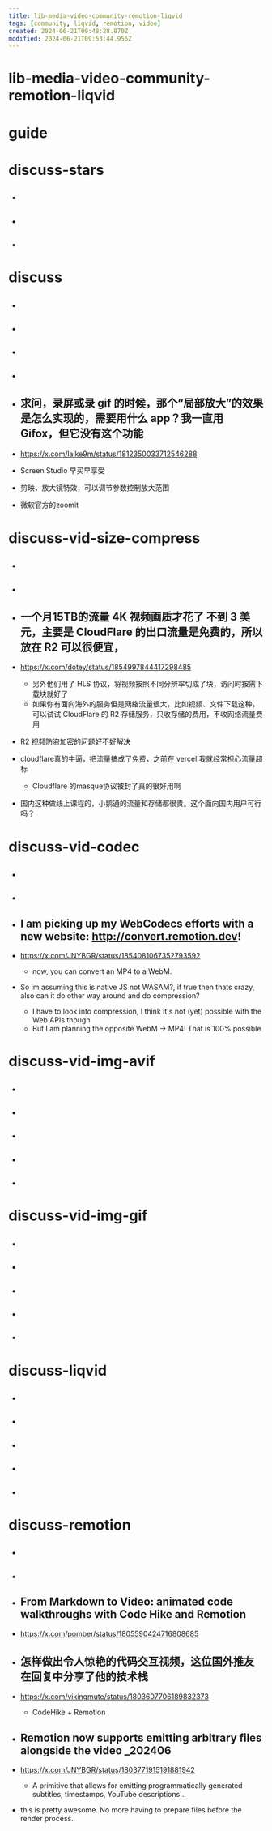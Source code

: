 ```yaml
---
title: lib-media-video-community-remotion-liqvid
tags: [community, liqvid, remotion, video]
created: 2024-06-21T09:48:28.870Z
modified: 2024-06-21T09:53:44.956Z
---
```


# lib-media-video-community-remotion-liqvid

# guide

# discuss-stars
- ## 

- ## 

- ## 
# discuss
- ## 

- ## 

- ## 

- ## 

- ## 求问，录屏或录 gif 的时候，那个“局部放大”的效果是怎么实现的，需要用什么 app？我一直用 Gifox，但它没有这个功能
- https://x.com/laike9m/status/1812350033712546288
- Screen Studio 早买早享受
- 剪映，放大镜特效，可以调节参数控制放大范围
- 微软官方的zoomit

# discuss-vid-size-compress
- ## 

- ## 

- ## 一个月15TB的流量 4K 视频画质才花了 不到 3 美元，主要是 CloudFlare 的出口流量是免费的，所以放在 R2 可以很便宜，
- https://x.com/dotey/status/1854997844417298485
  - 另外他们用了 HLS 协议，将视频按照不同分辨率切成了块，访问时按需下载块就好了
  - 如果你有面向海外的服务但是网络流量很大，比如视频、文件下载这种，可以试试 CloudFlare 的 R2 存储服务，只收存储的费用，不收网络流量费用

- R2 视频防盗加密的问题好不好解决

- cloudflare真的牛逼，把流量搞成了免费，之前在 vercel 我就经常担心流量超标
  - Cloudflare 的masque协议被封了真的很好用啊

- 国内这种做线上课程的，小鹅通的流量和存储都很贵。这个面向国内用户可行吗？
# discuss-vid-codec
- ## 

- ## 

- ## I am picking up my WebCodecs efforts with a new website: http://convert.remotion.dev!
- https://x.com/JNYBGR/status/1854081067352793592
  - now, you can convert an MP4 to a WebM.

- So im assuming this is native JS not WASAM?, if true then thats crazy, also can it do other way around and do compression?
  - I have to look into compression, I think it's not (yet) possible with the Web APIs though
  - But I am planning the opposite WebM -> MP4! That is 100% possible
# discuss-vid-img-avif
- ## 

- ## 

- ## 

- ## 

- ## 
# discuss-vid-img-gif
- ## 

- ## 

- ## 

- ## 

- ## 
# discuss-liqvid
- ## 

- ## 

- ## 

- ## 

- ## 
# discuss-remotion
- ## 

- ## 

- ## From Markdown to Video: animated code walkthroughs with Code Hike and Remotion
- https://x.com/pomber/status/1805590424716808685

- ## 怎样做出令人惊艳的代码交互视频，这位国外推友在回复中分享了他的技术栈
- https://x.com/vikingmute/status/1803607706189832373
  - CodeHike + Remotion

- ## Remotion now supports emitting arbitrary files alongside the video _202406
- https://x.com/JNYBGR/status/1803771915191881942
  - A primitive that allows for emitting programmatically generated subtitles, timestamps, YouTube descriptions...

- this is pretty awesome. No more having to prepare files before the render process.

